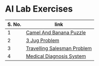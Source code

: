# AI Lab Exercises
| S. No. | link |
|--------|--------------|
| 1 | [Camel And Banana Puzzle](https://github.com/Code-With-Aagam/AI/tree/main/Camel%20and%20Banana%20Puzzle.py)
| 2 | [3 Jug Problem](https://github.com/Code-With-Aagam/AI/blob/main/3%20Jug%20Problem/3%20Jug.py)
| 3 | [Travelling Salesman Problem](https://github.com/Code-With-Aagam/AI/blob/main/Travelling%20Salesman%20Problem/TSP.py)
| 4 | [Medical Diagnosis System](https://github.com/Code-With-Aagam/AI/blob/main/Medical%20Diagnosis%20System/MDS.py)
